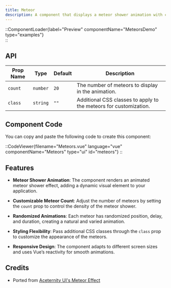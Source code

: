 ```yaml
---
title: Meteor
description: A component that displays a meteor shower animation with customizable meteor count and styling.
---
```


::ComponentLoader{label="Preview" componentName="MeteorsDemo" type="examples"}  
::

## API

| Prop Name | Type     | Default | Description                                                            |
| --------- | -------- | ------- | ---------------------------------------------------------------------- |
| `count`   | `number` | `20`    | The number of meteors to display in the animation.                     |
| `class`   | `string` | `""`    | Additional CSS classes to apply to the meteors for customization.      |

## Component Code

You can copy and paste the following code to create this component:

::CodeViewer{filename="Meteors.vue" language="vue" componentName="Meteors" type="ui" id="meteors"}
::

## Features

- **Meteor Shower Animation**: The component renders an animated meteor shower effect, adding a dynamic visual element to your application.

- **Customizable Meteor Count**: Adjust the number of meteors by setting the `count` prop to control the density of the meteor shower.

- **Randomized Animations**: Each meteor has randomized position, delay, and duration, creating a natural and varied animation.

- **Styling Flexibility**: Pass additional CSS classes through the `class` prop to customize the appearance of the meteors.

- **Responsive Design**: The component adapts to different screen sizes and uses Vue’s reactivity for smooth animations.

## Credits

- Ported from [Aceternity UI's Meteor Effect](https://ui.aceternity.com/components/meteors)